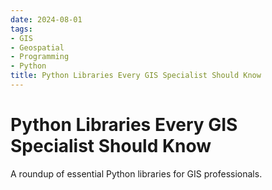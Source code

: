 ```yaml
---
date: 2024-08-01
tags:
- GIS
- Geospatial
- Programming
- Python
title: Python Libraries Every GIS Specialist Should Know
---
```


# Python Libraries Every GIS Specialist Should Know

A roundup of essential Python libraries for GIS professionals.
